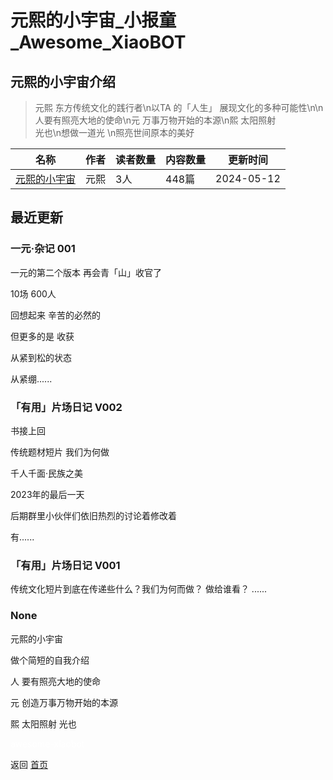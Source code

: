 # 元熙的小宇宙_小报童_Awesome_XiaoBOT

## 元熙的小宇宙介绍
> 元熙 东方传统文化的践行者\n以TA 的「人生」 展现文化的多种可能性\n\n人要有照亮大地的使命\n元 万事万物开始的本源\n熙 太阳照射  
光也\n想做一道光 \n照亮世间原本的美好  
  


|名称|作者|读者数量|内容数量|更新时间|
|---|---|---|---|---|
|[元熙的小宇宙](https://xiaobot.net/p/AAMYuanXi?refer=0b133df9-27dc-423b-8101-639049001c13)|元熙|3人|448篇|2024-05-12|

## 最近更新
### 一元·杂记 001

一元的第二个版本 再会青「山」收官了

10场 600人

回想起来 辛苦的必然的

但更多的是 收获

从紧到松的状态

从紧绷......

### 「有用」片场日记 V002

书接上回

传统题材短片 我们为何做

千人千面·民族之美

2023年的最后一天

后期群里小伙伴们依旧热烈的讨论着修改着

有......

### 「有用」片场日记 V001

传统文化短片到底在传递些什么？我们为何而做？ 做给谁看？ ......

### None

元熙的小宇宙



做个简短的自我介绍



人 要有照亮大地的使命

元 创造万事万物开始的本源

熙 太阳照射 光也


<a href="https://github.com/Reno9527/awesome-xiaobot" style="color: white; text-decoration: none;">awesome-xiaobot</a>

返回 [首页](../README.md)
